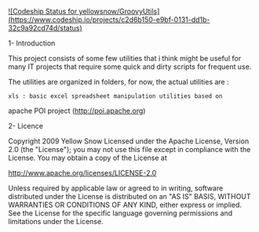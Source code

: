 [![Codeship Status for yellowsnow/GroovyUtils]
(https://www.codeship.io/projects/c2d6b150-e9bf-0131-dd1b-32c9a92cd74d/status)](https://www.codeship.io/projects/26243)

1- Introduction 

This project consists of some few utilities that i think might be
useful for many IT projects that require some quick and dirty 
scripts for frequent use. 

The utilities are organized in folders, for now, the actual utilities 
are : 

	xls : basic excel spreadsheet manipulation utilities based on 
apache POI project (http://poi.apache.org) 

2- Licence 

Copyright 2009 Yellow Snow Licensed under the Apache License, Version 
2.0 (the "License"); you may not use this file except in compliance with 
the License. You may obtain a copy of the License at 

http://www.apache.org/licenses/LICENSE-2.0 

Unless required by applicable law or agreed to in writing, software 
distributed under the License is distributed on an "AS IS" BASIS, 
WITHOUT WARRANTIES OR CONDITIONS OF ANY KIND, either express or implied. 
See the License for the specific language governing permissions and 
limitations under the License. 

